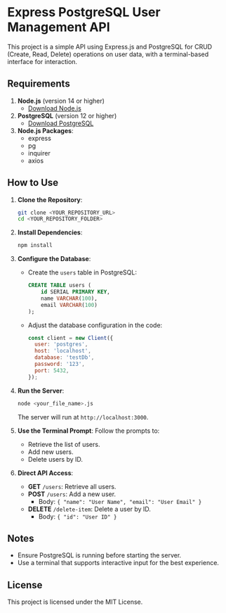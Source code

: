 # Express PostgreSQL User Management API

This project is a simple API using Express.js and PostgreSQL for CRUD (Create, Read, Delete) operations on user data, with a terminal-based interface for interaction.

## Requirements
1. **Node.js** (version 14 or higher)
   - [Download Node.js](https://nodejs.org/)
2. **PostgreSQL** (version 12 or higher)
   - [Download PostgreSQL](https://www.postgresql.org/download/)
3. **Node.js Packages**:
   - express
   - pg
   - inquirer
   - axios

## How to Use
1. **Clone the Repository**:
   ```bash
   git clone <YOUR_REPOSITORY_URL>
   cd <YOUR_REPOSITORY_FOLDER>
   ```

2. **Install Dependencies**:
   ```bash
   npm install
   ```

3. **Configure the Database**:
   - Create the `users` table in PostgreSQL:
     ```sql
     CREATE TABLE users (
         id SERIAL PRIMARY KEY,
         name VARCHAR(100),
         email VARCHAR(100)
     );
     ```
   - Adjust the database configuration in the code:
     ```javascript
     const client = new Client({
       user: 'postgres',
       host: 'localhost',
       database: 'testDb',
       password: '123',
       port: 5432,
     });
     ```

4. **Run the Server**:
   ```bash
   node <your_file_name>.js
   ```
   The server will run at `http://localhost:3000`.

5. **Use the Terminal Prompt**:
   Follow the prompts to:
   - Retrieve the list of users.
   - Add new users.
   - Delete users by ID.

6. **Direct API Access**:
   - **GET** `/users`: Retrieve all users.
   - **POST** `/users`: Add a new user.
     - Body: `{ "name": "User Name", "email": "User Email" }`
   - **DELETE** `/delete-item`: Delete a user by ID.
     - Body: `{ "id": "User ID" }`

## Notes
- Ensure PostgreSQL is running before starting the server.
- Use a terminal that supports interactive input for the best experience.

## License
This project is licensed under the MIT License.

